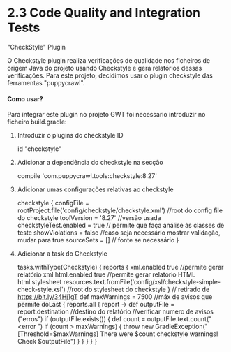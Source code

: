 # 2.3 Code Quality and Integration Tests

"CheckStyle" Plugin

O Checkstyle plugin realiza verificações de qualidade nos ficheiros de origem Java do projeto usando Checkstyle e gera relatórios dessas verificações.
Para este projeto, decidimos usar o plugin checkstyle das ferramentas "puppycrawl".
#### Como usar?
Para integrar este plugin no projeto GWT foi necessário introduzir no ficheiro build.gradle:


1. Introduzir o plugins do checkstyle ID 

    id "checkstyle"
    
2. Adicionar a dependência do checkstyle na secção


    compile 'com.puppycrawl.tools:checkstyle:8.27'
    
3. Adicionar umas configurações relativas ao checkstyle

    checkstyle {
        configFile = rootProject.file('config/checkstyle/checkstyle.xml') //root do config file do checkstyle
        toolVersion = '8.27' //versão usada
        checkstyleTest.enabled = true // permite que faça análise às classes de teste
        showViolations = false //caso seja necessário mostrar validação, mudar para true
        sourceSets = [] // fonte se necessário
    }


4. Adicionar a task do Checkstyle

    tasks.withType(Checkstyle) {
        reports {
            xml.enabled true //permite gerar relatório xml
            html.enabled true //permite gerar relatório HTML
            html.stylesheet resources.text.fromFile('config/xsl/checkstyle-simple-check-style.xsl') //root do stylesheet do checkstyle
        }
        // retirado de https://bit.ly/34Hj1gT
        def maxWarnings = 7500 //máx de avisos que permite
        doLast {
            reports.all { report ->
                def outputFile = report.destination //destino do relatório
                //verificar numero de avisos ("erros")
                if (outputFile.exists()) {
                    def count = outputFile.text.count("<error ")
                    if (count > maxWarnings) {
                        throw new GradleException("[Threshold=$maxWarnings] There were $count checkstyle warnings! Check $outputFile")
                    }
                }
            }
        }
    }


